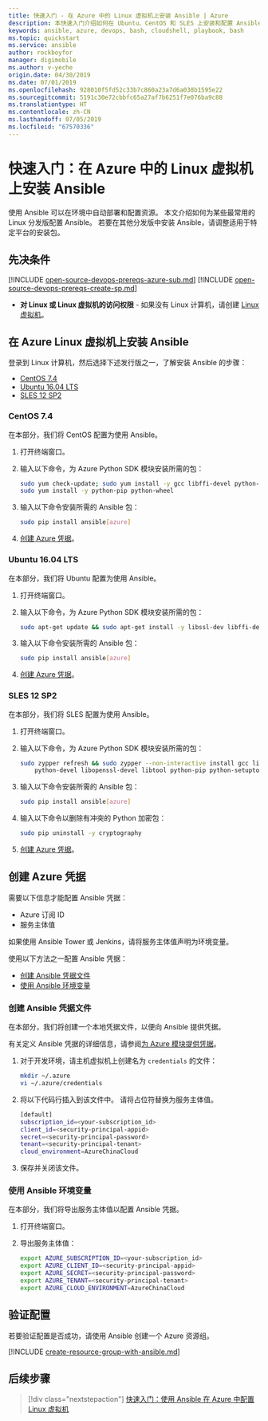 ```yaml
---
title: 快速入门 - 在 Azure 中的 Linux 虚拟机上安装 Ansible | Azure
description: 本快速入门介绍如何在 Ubuntu、CentOS 和 SLES 上安装和配置 Ansible 以管理 Azure 资源
keywords: ansible, azure, devops, bash, cloudshell, playbook, bash
ms.topic: quickstart
ms.service: ansible
author: rockboyfor
manager: digimobile
ms.author: v-yeche
origin.date: 04/30/2019
ms.date: 07/01/2019
ms.openlocfilehash: 928010f5fd52c33b7c860a23a7d6a038b1595e22
ms.sourcegitcommit: 5191c30e72cbbfc65a27af7b6251f7e076ba9c88
ms.translationtype: HT
ms.contentlocale: zh-CN
ms.lasthandoff: 07/05/2019
ms.locfileid: "67570336"
---
```

<!-- Verify successfully-->
# <a name="quickstart-install-ansible-on-linux-virtual-machines-in-azure"></a>快速入门：在 Azure 中的 Linux 虚拟机上安装 Ansible

使用 Ansible 可以在环境中自动部署和配置资源。 本文介绍如何为某些最常用的 Linux 分发版配置 Ansible。 若要在其他分发版中安装 Ansible，请调整适用于特定平台的安装包。 

## <a name="prerequisites"></a>先决条件

[!INCLUDE [open-source-devops-prereqs-azure-sub.md](../../../includes/open-source-devops-prereqs-azure-subscription.md)]
[!INCLUDE [open-source-devops-prereqs-create-sp.md](../../../includes/open-source-devops-prereqs-create-service-principal.md)]
- **对 Linux 或 Linux 虚拟机的访问权限** - 如果没有 Linux 计算机，请创建 [Linux 虚拟机](/virtual-network/quick-create-cli)。

## <a name="install-ansible-on-an-azure-linux-virtual-machine"></a>在 Azure Linux 虚拟机上安装 Ansible

登录到 Linux 计算机，然后选择下述发行版之一，了解安装 Ansible 的步骤：

- [CentOS 7.4](#centos-74)
- [Ubuntu 16.04 LTS](#ubuntu1604-lts)
- [SLES 12 SP2](#sles-12-sp2)

<a name="centos-74"></a>
### <a name="centos-74"></a>CentOS 7.4

在本部分，我们将 CentOS 配置为使用 Ansible。

1. 打开终端窗口。

1. 输入以下命令，为 Azure Python SDK 模块安装所需的包：

    ```bash
    sudo yum check-update; sudo yum install -y gcc libffi-devel python-devel openssl-devel epel-release
    sudo yum install -y python-pip python-wheel
    ```

1. 输入以下命令安装所需的 Ansible 包：

    ```bash
    sudo pip install ansible[azure]
    ```

1. [创建 Azure 凭据](#create-azure-credentials)。

<a name="ubuntu1604-lts"></a>
### <a name="ubuntu-1604-lts"></a>Ubuntu 16.04 LTS

在本部分，我们将 Ubuntu 配置为使用 Ansible。

1. 打开终端窗口。

1. 输入以下命令，为 Azure Python SDK 模块安装所需的包：

    ```bash
    sudo apt-get update && sudo apt-get install -y libssl-dev libffi-dev python-dev python-pip
    ```

1. 输入以下命令安装所需的 Ansible 包：

    ```bash
    sudo pip install ansible[azure]
    ```

1. [创建 Azure 凭据](#create-azure-credentials)。

<a name="sles-12-sp2"></a>
### <a name="sles-12-sp2"></a>SLES 12 SP2

在本部分，我们将 SLES 配置为使用 Ansible。

1. 打开终端窗口。

1. 输入以下命令，为 Azure Python SDK 模块安装所需的包：

    ```bash
    sudo zypper refresh && sudo zypper --non-interactive install gcc libffi-devel-gcc5 make \
        python-devel libopenssl-devel libtool python-pip python-setuptools
    ```

1. 输入以下命令安装所需的 Ansible 包：

    ```bash
    sudo pip install ansible[azure]
    ```

1. 输入以下命令以删除有冲突的 Python 加密包：

    ```bash
    sudo pip uninstall -y cryptography
    ```

1. [创建 Azure 凭据](#create-azure-credentials)。

## <a name="create-azure-credentials"></a>创建 Azure 凭据

需要以下信息才能配置 Ansible 凭据：

* Azure 订阅 ID 
* 服务主体值

如果使用 Ansible Tower 或 Jenkins，请将服务主体值声明为环境变量。

使用以下方法之一配置 Ansible 凭据：

- [创建 Ansible 凭据文件](#file-credentials)
- [使用 Ansible 环境变量](#env-credentials)

<a name="file-credentials"></a>
### <a name="span-idfile-credentials-create-ansible-credentials-file"></a><span id="file-credentials"/>创建 Ansible 凭据文件

在本部分，我们将创建一个本地凭据文件，以便向 Ansible 提供凭据。 

有关定义 Ansible 凭据的详细信息，请参阅[为 Azure 模块提供凭据](https://docs.ansible.com/ansible/guide_azure.html#providing-credentials-to-azure-modules)。

1. 对于开发环境，请主机虚拟机上创建名为 `credentials` 的文件：

    ```bash
    mkdir ~/.azure
    vi ~/.azure/credentials
    ```

1. 将以下代码行插入到该文件中。 请将占位符替换为服务主体值。

    <!--MOONCAKE CUSTOMIZE ON cloud_environment=AzureChinaCloud -->

    ```bash
    [default]
    subscription_id=<your-subscription_id>
    client_id=<security-principal-appid>
    secret=<security-principal-password>
    tenant=<security-principal-tenant>
    cloud_environment=AzureChinaCloud
    ```

    <!--MOONCAKE CUSTOMIZE ON cloud_environment=AzureChinaCloud -->

1. 保存并关闭该文件。

<a name="env-credentials"></a>
### <a name="span-idenv-credentialsuse-ansible-environment-variables"></a><span id="env-credentials"/>使用 Ansible 环境变量

在本部分，我们将导出服务主体值以配置 Ansible 凭据。

1. 打开终端窗口。

1. 导出服务主体值：

    <!--MOONCAKE CUSTOMIZE ON export AZURE_CLOUD_ENVIRONMENT=AzureChinaCloud-->

    ```bash
    export AZURE_SUBSCRIPTION_ID=<your-subscription_id>
    export AZURE_CLIENT_ID=<security-principal-appid>
    export AZURE_SECRET=<security-principal-password>
    export AZURE_TENANT=<security-principal-tenant>
    export AZURE_CLOUD_ENVIRONMENT=AzureChinaCloud
    ```

    <!--MOONCAKE CUSTOMIZE ON export AZURE_CLOUD_ENVIRONMENT=AzureChinaCloud-->

## <a name="verify-the-configuration"></a>验证配置

若要验证配置是否成功，请使用 Ansible 创建一个 Azure 资源组。

[!INCLUDE [create-resource-group-with-ansible.md](../../../includes/ansible-snippet-create-resource-group.md)]

## <a name="next-steps"></a>后续步骤

> [!div class="nextstepaction"] 
> [快速入门：使用 Ansible 在 Azure 中配置 Linux 虚拟机](./ansible-create-vm.md)

<!-- Update_Description: wording update, update link -->
